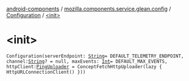 [android-components](../../index.md) / [mozilla.components.service.glean.config](../index.md) / [Configuration](index.md) / [&lt;init&gt;](./-init-.md)

# &lt;init&gt;

`Configuration(serverEndpoint: `[`String`](https://kotlinlang.org/api/latest/jvm/stdlib/kotlin/-string/index.html)` = DEFAULT_TELEMETRY_ENDPOINT, channel: `[`String`](https://kotlinlang.org/api/latest/jvm/stdlib/kotlin/-string/index.html)`? = null, maxEvents: `[`Int`](https://kotlinlang.org/api/latest/jvm/stdlib/kotlin/-int/index.html)` = DEFAULT_MAX_EVENTS, httpClient: `[`PingUploader`](../../mozilla.components.service.glean.net/-ping-uploader/index.md)` = ConceptFetchHttpUploader(lazy { HttpURLConnectionClient() }))`